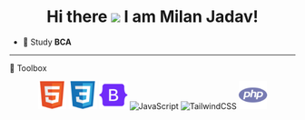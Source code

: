 ### <h1 align="center">Hi there <img src="https://raw.githubusercontent.com/MartinHeinz/MartinHeinz/master/wave.gif" width="30px"> I am Milan Jadav!</h1>
- 📘 Study **BCA**


---
 
🧰 Toolbox
<div align="center">
 
<img src="https://raw.githubusercontent.com/devicons/devicon/c7d326b6009e60442abc35fa45706d6f30ee4c8e/icons/html5/html5-original.svg" alt="HTML" width="50" height="50"/> <img src="https://raw.githubusercontent.com/devicons/devicon/c7d326b6009e60442abc35fa45706d6f30ee4c8e/icons/css3/css3-original.svg" alt="CSS" width="50" height="50"/> <img src="https://raw.githubusercontent.com/devicons/devicon/c7d326b6009e60442abc35fa45706d6f30ee4c8e/icons/bootstrap/bootstrap-plain.svg" alt="JavaScript" width="50" height="50"/> <img src="https://bulma.io/images/bulma-logo.png" alt="JavaScript" width="160" height="50"/> <img src="https://cdn.worldvectorlogo.com/logos/tailwindcss.svg" alt="TailwindCSS" width="50" height="50"/> <img src="https://raw.githubusercontent.com/devicons/devicon/c7d326b6009e60442abc35fa45706d6f30ee4c8e/icons/php/php-plain.svg" alt="php" width="50" height="50"/>
</div>
